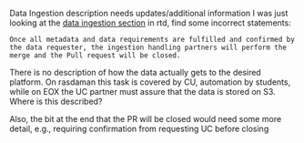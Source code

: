 Data Ingestion description needs updates/additional information
I was just looking at the [data ingestion section](https://fairicube.readthedocs.io/en/latest/guide/adding_datasets/#data-request) in rtd, find some incorrect statements:

`Once all metadata and data requirements are fulfilled and confirmed by the data requester, the ingestion handling partners will perform the merge and the Pull request will be closed. `

There is no description of how the data actually gets to the desired platform. On rasdaman this task is covered by CU, automation by students, while on EOX the UC partner must assure that the data is stored on S3. Where is this described?

Also, the bit at the end that the PR will be closed would need some more detail, e.g., requiring confirmation from requesting UC before closing